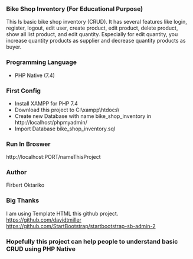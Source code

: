 ### Bike Shop Inventory (For Educational Purpose)
This Is basic bike shop inventory (CRUD). It has several features like login, register, logout, edit user, create product, edit product, delete product, show all list product, and edit quantity. Especially for edit quantity, you increase quantity products as supplier and decrease quantity products as buyer. 

### Programming Language
- PHP Native (7.4)

### First Config
- Install XAMPP for PHP 7.4
- Download this project to C:\xampp\htdocs\
- Create new Database with name bike_shop_inventory in http://localhost/phpmyadmin/
- Import Database bike_shop_inventory.sql 

### Run In Broswer
http://localhost:PORT/nameThisProject

### Author 
Firbert Oktariko 

### Big Thanks 
I am using Template HTML this github project.
https://github.com/davidtmiller
https://github.com/StartBootstrap/startbootstrap-sb-admin-2 

### Hopefully this project can help people to understand basic CRUD using PHP Native
